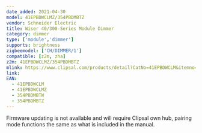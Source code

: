 ```yaml
---
date_added: 2021-04-30
model: 41EPBDWCLMZ/354PBDMBTZ
vendor: Schneider Electric 
title: Wiser 40/300-Series Module Dimmer
category: dimmer
type: ['module','dimmer']
supports: brightness
zigbeemodel: ['CH/DIMMER/1']
compatible: [z2m, zha]
z2m: 41EPBDWCLMZ/354PBDMBTZ
mlink: https://www.clipsal.com/products/detail?CatNo=41EPBDWCLM&itemno=41EPBDWCLM-VW&tab-document-1=0
link: 
EAN:
  - 41EPBDWCLM
  - 41EPBDWCLMZ
  - 354PBDMBTW
  - 354PBDMBTZ
---
```


Firmware updating is not available and will require Clipsal own hub, pairing mode functions the same as what is included in the manual.